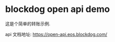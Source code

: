 blockdog open api demo
======================

这是个简单的转账示例.

api 文档地址: https://open-api.eos.blockdog.com/